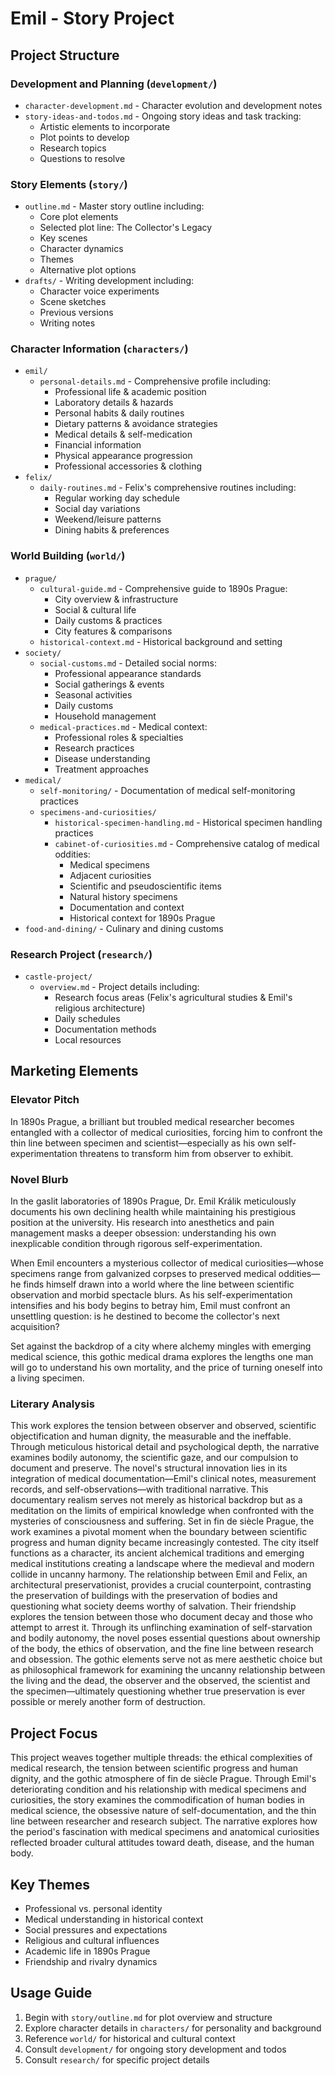 # Emil - Story Project

## Project Structure

### Development and Planning (`development/`)
- `character-development.md` - Character evolution and development notes
- `story-ideas-and-todos.md` - Ongoing story ideas and task tracking:
  - Artistic elements to incorporate
  - Plot points to develop
  - Research topics
  - Questions to resolve

### Story Elements (`story/`)
- `outline.md` - Master story outline including:
  - Core plot elements
  - Selected plot line: The Collector's Legacy
  - Key scenes
  - Character dynamics
  - Themes
  - Alternative plot options
- `drafts/` - Writing development including:
  - Character voice experiments
  - Scene sketches
  - Previous versions
  - Writing notes

### Character Information (`characters/`)
- `emil/`
  - `personal-details.md` - Comprehensive profile including:
    - Professional life & academic position
    - Laboratory details & hazards
    - Personal habits & daily routines
    - Dietary patterns & avoidance strategies
    - Medical details & self-medication
    - Financial information
    - Physical appearance progression
    - Professional accessories & clothing
- `felix/`
  - `daily-routines.md` - Felix's comprehensive routines including:
    - Regular working day schedule
    - Social day variations
    - Weekend/leisure patterns
    - Dining habits & preferences

### World Building (`world/`)
- `prague/`
  - `cultural-guide.md` - Comprehensive guide to 1890s Prague:
    - City overview & infrastructure
    - Social & cultural life
    - Daily customs & practices
    - City features & comparisons
  - `historical-context.md` - Historical background and setting
- `society/`
  - `social-customs.md` - Detailed social norms:
    - Professional appearance standards
    - Social gatherings & events
    - Seasonal activities
    - Daily customs
    - Household management
  - `medical-practices.md` - Medical context:
    - Professional roles & specialties
    - Research practices
    - Disease understanding
    - Treatment approaches
- `medical/`
  - `self-monitoring/` - Documentation of medical self-monitoring practices
  - `specimens-and-curiosities/`
    - `historical-specimen-handling.md` - Historical specimen handling practices
    - `cabinet-of-curiosities.md` - Comprehensive catalog of medical oddities:
      - Medical specimens
      - Adjacent curiosities
      - Scientific and pseudoscientific items
      - Natural history specimens
      - Documentation and context
      - Historical context for 1890s Prague
- `food-and-dining/` - Culinary and dining customs

### Research Project (`research/`)
- `castle-project/`
  - `overview.md` - Project details including:
    - Research focus areas (Felix's agricultural studies & Emil's religious architecture)
    - Daily schedules
    - Documentation methods
    - Local resources

## Marketing Elements

### Elevator Pitch
In 1890s Prague, a brilliant but troubled medical researcher becomes entangled with a collector of medical curiosities, forcing him to confront the thin line between specimen and scientist—especially as his own self-experimentation threatens to transform him from observer to exhibit.

### Novel Blurb
In the gaslit laboratories of 1890s Prague, Dr. Emil Králik meticulously documents his own declining health while maintaining his prestigious position at the university. His research into anesthetics and pain management masks a deeper obsession: understanding his own inexplicable condition through rigorous self-experimentation.

When Emil encounters a mysterious collector of medical curiosities—whose specimens range from galvanized corpses to preserved medical oddities—he finds himself drawn into a world where the line between scientific observation and morbid spectacle blurs. As his self-experimentation intensifies and his body begins to betray him, Emil must confront an unsettling question: is he destined to become the collector's next acquisition?

Set against the backdrop of a city where alchemy mingles with emerging medical science, this gothic medical drama explores the lengths one man will go to understand his own mortality, and the price of turning oneself into a living specimen.

### Literary Analysis
This work explores the tension between observer and observed, scientific objectification and human dignity, the measurable and the ineffable. Through meticulous historical detail and psychological depth, the narrative examines bodily autonomy, the scientific gaze, and our compulsion to document and preserve.
The novel's structural innovation lies in its integration of medical documentation—Emil's clinical notes, measurement records, and self-observations—with traditional narrative. This documentary realism serves not merely as historical backdrop but as a meditation on the limits of empirical knowledge when confronted with the mysteries of consciousness and suffering.
Set in fin de siècle Prague, the work examines a pivotal moment when the boundary between scientific progress and human dignity became increasingly contested. The city itself functions as a character, its ancient alchemical traditions and emerging medical institutions creating a landscape where the medieval and modern collide in uncanny harmony.
The relationship between Emil and Felix, an architectural preservationist, provides a crucial counterpoint, contrasting the preservation of buildings with the preservation of bodies and questioning what society deems worthy of salvation. Their friendship explores the tension between those who document decay and those who attempt to arrest it.
Through its unflinching examination of self-starvation and bodily autonomy, the novel poses essential questions about ownership of the body, the ethics of observation, and the fine line between research and obsession. The gothic elements serve not as mere aesthetic choice but as philosophical framework for examining the uncanny relationship between the living and the dead, the observer and the observed, the scientist and the specimen—ultimately questioning whether true preservation is ever possible or merely another form of destruction.

## Project Focus
This project weaves together multiple threads: the ethical complexities of medical research, the tension between scientific progress and human dignity, and the gothic atmosphere of fin de siècle Prague. Through Emil's deteriorating condition and his relationship with medical specimens and curiosities, the story examines the commodification of human bodies in medical science, the obsessive nature of self-documentation, and the thin line between researcher and research subject. The narrative explores how the period's fascination with medical specimens and anatomical curiosities reflected broader cultural attitudes toward death, disease, and the human body.

## Key Themes
- Professional vs. personal identity
- Medical understanding in historical context
- Social pressures and expectations
- Religious and cultural influences
- Academic life in 1890s Prague
- Friendship and rivalry dynamics

## Usage Guide
1. Begin with `story/outline.md` for plot overview and structure
2. Explore character details in `characters/` for personality and background
3. Reference `world/` for historical and cultural context
4. Consult `development/` for ongoing story development and todos
5. Consult `research/` for specific project details 